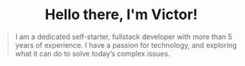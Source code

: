 <h1 align='center'>
  Hello there, I'm Victor!
</h1>

<blockquote>
I am a dedicated self-starter, fullstack developer with more than 5 years of experience. I have a passion for technology, and exploring what it can do to solve today’s complex issues. 
</blockquote>
<!--
**vluna/vluna** is a ✨ _special_ ✨ repository because its `README.md` (this file) appears on your GitHub profile.

Here are some ideas to get you started:

- 🔭 I’m currently working on ...
- 🌱 I’m currently learning ...
- 👯 I’m looking to collaborate on ...
- 🤔 I’m looking for help with ...
- 💬 Ask me about ...
- 📫 How to reach me: ...
- 😄 Pronouns: ...
- ⚡ Fun fact: ...
-->
